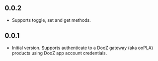 ## 0.0.2

- Supports toggle, set and get methods.

## 0.0.1

- Initial version. Supports authenticate to a DooZ gateway (aka ooPLA) products using DooZ app account credentials.
